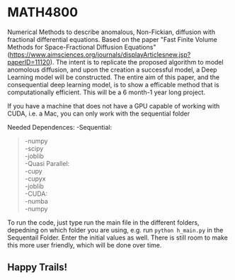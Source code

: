 # MATH4800
Numerical Methods to describe anomalous, Non-Fickian, diffusion with fractional differential equations. Based on the paper "Fast Finite Volume Methods for Space-Fractional Diffusion Equations"(https://www.aimsciences.org/journals/displayArticlesnew.jsp?paperID=11120). The intent is to replicate the proposed algorithm to model anomolous diffusion, and upon the creation a successful model, a Deep Learning model will be constructed. The entire aim of this paper, and the consequential deep learning model, is to show a efficable method that is computationally efficient. This will be a 6 month-1 year long project.

If you have a machine that does not have a GPU capable of working with CUDA, i.e. a Mac, you can only work with the sequential folder

Needed Dependences:
-Sequential:<br>
  >-numpy<br>
  >-scipy<br>
  >-joblib<br>
 -Quasi Parallel:<br>
  >-cupy<br>
  >-cupyx<br>
  >-joblib<br>
 -CUDA:<br>
  >-numba<br>
  >-numpy<br>
  
  
To run the code, just type run the main file in the different folders, depedning on which folder you are using, e.g. run `python h_main.py` in the Sequentail Folder. Enter the initial values as well. There is still room to make this more user friendly, which will be done over time.<br>
## Happy Trails!

